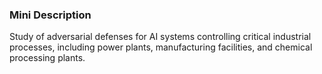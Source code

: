 ### Mini Description

Study of adversarial defenses for AI systems controlling critical industrial processes, including power plants, manufacturing facilities, and chemical processing plants.

